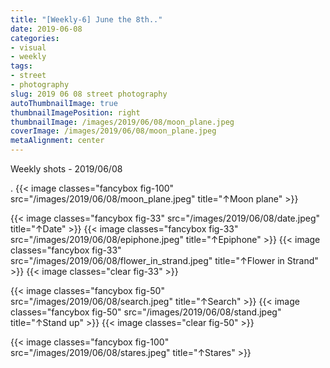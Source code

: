 ```yaml
---
title: "[Weekly-6] June the 8th.."
date: 2019-06-08
categories:
- visual
- weekly
tags:
- street
- photography
slug: 2019 06 08 street photography
autoThumbnailImage: true
thumbnailImagePosition: right
thumbnailImage: /images/2019/06/08/moon_plane.jpeg
coverImage: /images/2019/06/08/moon_plane.jpeg
metaAlignment: center
---
```


Weekly shots - 2019/06/08
<!--more-->

.
{{< image classes="fancybox fig-100" src="/images/2019/06/08/moon_plane.jpeg"  title="↑Moon plane" >}}

{{< image classes="fancybox fig-33" src="/images/2019/06/08/date.jpeg"  title="↑Date" >}}
{{< image classes="fancybox fig-33" src="/images/2019/06/08/epiphone.jpeg"  title="↑Epiphone" >}}
{{< image classes="fancybox fig-33" src="/images/2019/06/08/flower_in_strand.jpeg"  title="↑Flower in Strand" >}}
{{< image classes="clear fig-33" >}}

{{< image classes="fancybox fig-50" src="/images/2019/06/08/search.jpeg"  title="↑Search" >}}
{{< image classes="fancybox fig-50" src="/images/2019/06/08/stand.jpeg"  title="↑Stand up" >}}
{{< image classes="clear fig-50" >}}

{{< image classes="fancybox fig-100" src="/images/2019/06/08/stares.jpeg"  title="↑Stares" >}}
